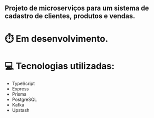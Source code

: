 
## Projeto de microserviços para um sistema de cadastro de clientes, produtos e vendas. 

# ⏱️ Em desenvolvimento.

# 💻 Tecnologias utilizadas:
- TypeScript
- Express
- Prisma
- PostgreSQL
- Kafka
- Upstash
